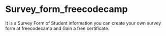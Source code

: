 # Survey_form_freecodecamp
It is a Survey Form of Student information you can create your own survey form at freecodecamp and Gain a free certificate.
